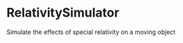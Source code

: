 RelativitySimulator
===================

Simulate the effects of special relativity on a moving object
